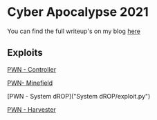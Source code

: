 # Cyber Apocalypse 2021

You can find the full writeup's on my blog [here](https://lo0l.com/2021/04/24/cyberapocalypse.html)

## Exploits

[PWN - Controller](controller/exploit.py)

[PWN- Minefield](Minefield/README.md)

[PWN - System dROP]("System dROP/exploit.py")

[PWN - Harvester](Harvester/exploit.py)
